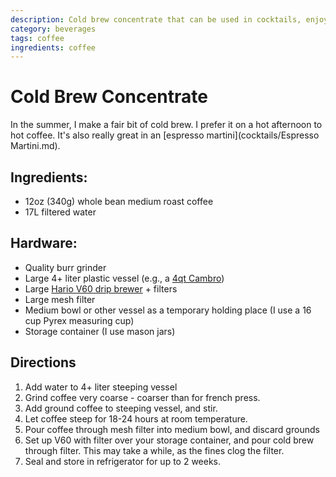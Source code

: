 ```yaml
---
description: Cold brew concentrate that can be used in cocktails, enjoyed neat over ice, or diluted. 
category: beverages
tags: coffee
ingredients: coffee
---
```


# Cold Brew Concentrate

In the summer, I make a fair bit of cold brew. I prefer it on a hot afternoon to hot coffee. It's also really great in an [espresso martini](cocktails/Espresso Martini.md).

## Ingredients:

- 12oz (340g) whole bean medium roast coffee
- 17L filtered water

## Hardware:

- Quality burr grinder
- Large 4+ liter plastic vessel (e.g., a [4qt Cambro](https://www.amazon.com/dp/B001E0KWDA))
- Large [Hario V60 drip brewer](https://www.amazon.com/dp/B001O0LCUC) + filters 
- Large mesh filter
- Medium bowl or other vessel as a temporary holding place (I use a 16 cup Pyrex measuring cup)
- Storage container (I use mason jars)

## Directions

1. Add water to 4+ liter steeping vessel
2. Grind coffee very coarse - coarser than for french press.
3. Add ground coffee to steeping vessel, and stir.
4. Let coffee steep for 18-24 hours at room temperature.
5. Pour coffee through mesh filter into medium bowl, and discard grounds
6. Set up V60 with filter over your storage container, and pour cold brew through filter. This may take a while, as the fines clog the filter.
7. Seal and store in refrigerator for up to 2 weeks.
